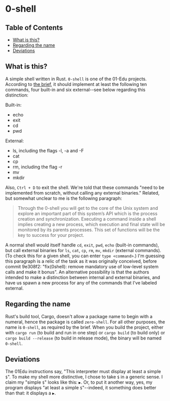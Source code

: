 # 0-shell

## Table of Contents

- [What is this?](#what-is-this?)
- [Regarding the name](#regarding-the-name)
- [Deviations](#deviations)

## What is this?

A simple shell written in Rust. `0-shell` is one of the 01-Edu projects. According to [the brief](https://github.com/01-edu/public/tree/master/subjects/0-shell), it should implement at least the following ten commands, four built-in and six external--see below regarding this distinction:

Built-in:

- echo
- exit
- cd
- pwd

External:

- ls, including the flags -l, -a and -F
- cat
- cp
- rm, including the flag -r
- mv
- mkdir

Also, `Ctrl + D` to exit the shell. We're told that these commands "need to be implemented from scratch, without calling any external binaries." Related, but somewhat unclear to me is the following paragraph:

> Through the 0-shell you will get to the core of the Unix system and explore an important part of this system’s API which is the process creation and synchronization. Executing a command inside a shell implies creating a new process, which execution and final state will be monitored by its parents processes. This set of functions will be the key to success for your project.

A normal shell would itself handle `cd`, `exit`, `pwd`, `echo` (built-in commands), but call external binaries for `ls`, `cat`, `cp`, `rm`, `mv`, `mkdir` (external commands). (To check this for a given shell, you can enter `type <command>`.) I'm guessing this paragraph is a relic of the task as it was originally conceived, before commit 9e308f2: "fix(0shell): remove mandatory use of low-level system calls and make it bonus". An alternative possibility is that the authors intended to make a distinction between internal and external binaries, and have us spawn a new process for any of the commands that I've labeled external.

## Regarding the name

Rust's build tool, Cargo, doesn't allow a package name to begin with a numeral, hence the package is called `zero-shell`. For all other purposes, the name is `0-shell`, as required by the brief. When you build the project, either with `cargo run` (to build and run in one step) or `cargo build` (to build only) or `cargo build --release` (to build in release mode), the binary will be named `0-shell`.

## Deviations

The 01Edu instructions say, "This interpreter must display at least a simple `$`". To make my shell more distinctive, I chose to take `$` in a generic sense. I claim my "simple `$`" looks like this: `▶`. Or, to put it another way, yes, my program displays "at least a simple `$`"--indeed, it something does better than that: it displays a `▶`.
